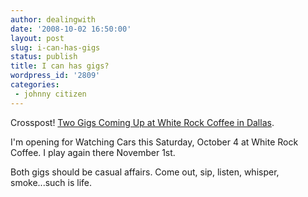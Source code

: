 ```yaml
---
author: dealingwith
date: '2008-10-02 16:50:00'
layout: post
slug: i-can-has-gigs
status: publish
title: I can has gigs?
wordpress_id: '2809'
categories:
 - johnny citizen
---
```


Crosspost! [Two Gigs Coming Up at White Rock Coffee in Dallas][1].

I'm opening for Watching Cars this Saturday, October 4 at White Rock Coffee. I
play again there November 1st.

Both gigs should be casual affairs. Come out, sip, listen, whisper,
smoke...such is life.

   [1]: http://virb.com/johnnycitizen/blog/964708


